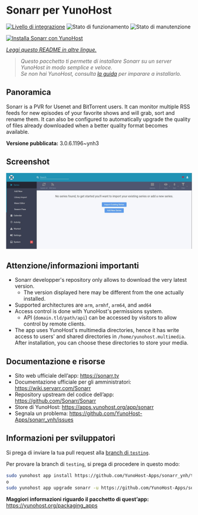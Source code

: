 <!--
N.B.: Questo README è stato automaticamente generato da <https://github.com/YunoHost/apps/tree/master/tools/readme_generator>
NON DEVE essere modificato manualmente.
-->

# Sonarr per YunoHost

[![Livello di integrazione](https://dash.yunohost.org/integration/sonarr.svg)](https://dash.yunohost.org/appci/app/sonarr) ![Stato di funzionamento](https://ci-apps.yunohost.org/ci/badges/sonarr.status.svg) ![Stato di manutenzione](https://ci-apps.yunohost.org/ci/badges/sonarr.maintain.svg)

[![Installa Sonarr con YunoHost](https://install-app.yunohost.org/install-with-yunohost.svg)](https://install-app.yunohost.org/?app=sonarr)

*[Leggi questo README in altre lingue.](./ALL_README.md)*

> *Questo pacchetto ti permette di installare Sonarr su un server YunoHost in modo semplice e veloce.*  
> *Se non hai YunoHost, consulta [la guida](https://yunohost.org/install) per imparare a installarlo.*

## Panoramica

Sonarr is a PVR for Usenet and BitTorrent users. It can monitor multiple RSS feeds for new episodes of your favorite shows and will grab, sort and rename them. It can also be configured to automatically upgrade the quality of files already downloaded when a better quality format becomes available.


**Versione pubblicata:** 3.0.6.1196~ynh3

## Screenshot

![Screenshot di Sonarr](./doc/screenshots/screenshot.jpg)

## Attenzione/informazioni importanti

* Sonarr developper's repository only allows to download the very latest version.
  * The version displayed here may be different from the one actually installed.
* Supported architectures are `arm`, `armhf`, `arm64`, and `amd64`
* Access control is done with YunoHost's permissions system.
  * API (`domain.tld/path/api`) can be accessed by visitors to allow control by remote clients.
* The app uses YunoHost's multimedia directories, hence it has write access to users' and shared directories in `/home/yunohost.multimedia`. After installation, you can choose these directories to store your media.

## Documentazione e risorse

- Sito web ufficiale dell’app: <https://sonarr.tv>
- Documentazione ufficiale per gli amministratori: <https://wiki.servarr.com/Sonarr>
- Repository upstream del codice dell’app: <https://github.com/Sonarr/Sonarr>
- Store di YunoHost: <https://apps.yunohost.org/app/sonarr>
- Segnala un problema: <https://github.com/YunoHost-Apps/sonarr_ynh/issues>

## Informazioni per sviluppatori

Si prega di inviare la tua pull request alla [branch di `testing`](https://github.com/YunoHost-Apps/sonarr_ynh/tree/testing).

Per provare la branch di `testing`, si prega di procedere in questo modo:

```bash
sudo yunohost app install https://github.com/YunoHost-Apps/sonarr_ynh/tree/testing --debug
o
sudo yunohost app upgrade sonarr -u https://github.com/YunoHost-Apps/sonarr_ynh/tree/testing --debug
```

**Maggiori informazioni riguardo il pacchetto di quest’app:** <https://yunohost.org/packaging_apps>

